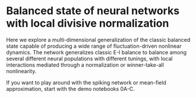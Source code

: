 # Balanced state of neural networks with local divisive normalization

Here we explore a multi-dimensional generalization of the classic balanced state capable of producing a wide range of fluctuation-driven nonlinear dynamics. The network generalizes classic E-I balance to balance among several different neural populations with different tunings, with local interactions mediated through a normalization or winner-take-all nonlinearity.

If you want to play around with the spiking network or mean-field approximation, start with the demo notebooks 0A-C.
